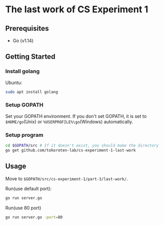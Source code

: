 # The last work of CS Experiment 1

## Prerequisites

- Go (v1.14)

## Getting Started

### Install golang

Ubuntu:
```sh
sudo apt install golang
```

### Setup GOPATH

Set your GOPATH environment.
If you don't set GOPATH, it is set to `$HOME/go`(Unix) or `%USERPROFILE%\go`(Windows) automatically.

### Setup program

```sh
cd $GOPATH/src # If it doesn't exist, you should make the directory
go get github.com/tokoroten-lab/cs-experiment-1-last-work
```

## Usage

Move to `$GOPATH/src/cs-experiment-1/part-3/last-work/`.

Run(use default port):

```sh
go run server.go
```

Run(use 80 port)

```sh
go run server.go -port=80
```